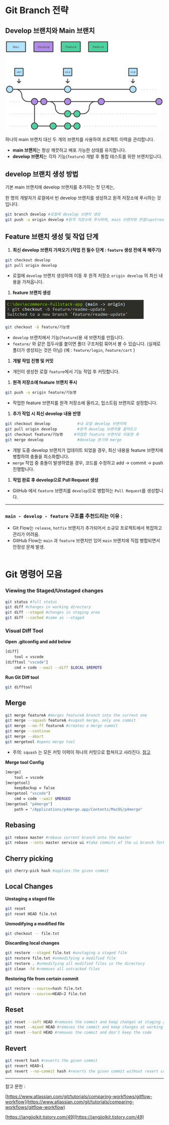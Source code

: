 # Git Branch 전략


## Develop 브랜치와 Main 브랜치

![image.png](image.png)

하나의 main 브랜치 대신 두 개의 브랜치를 사용하여 프로젝트 이력을 관리합니다.

- **main 브랜치**는 항상 깨끗하고 배포 가능한 상태를 유지합니다.
- **develop 브랜치**는 각자 기능(`feature`) 개발 후 통합 테스트를 위한 브랜치입니다.



## develop 브랜치 생성 방법

기본 main 브랜치에 develop 브랜치를 추가하는 첫 단계는,

한 명의 개발자가 로컬에서 빈 develop 브랜치를 생성하고 원격 저장소에 푸시하는 것입니다.

```bash
git branch develop #로컬에 develop 브랜치 생성
git push -u origin develop #원격 저장소에 푸시하며, main 브랜치와 연결(upstream)
```

## Feature 브랜치 생성 및 작업 단계

1. **최신 develop 브랜치 가져오기 (작업 전 필수 단계 : `feature` 생성 전에 꼭 해주기)**

```bash
git checkout develop
git pull origin develop
```

- 로컬에 `develop` 브랜치 생성하여 이동 후 원격 저장소 `origin develop` 의 최신 내용을 가져옵니다.

1. **feature 브랜치 생성**

![cmdImage01.png](cmdImage01.png)

```bash
git checkout -b feature/기능명
```

- `develop` 브랜치에서 기능(`feature`)용 새 브랜치를 만듭니다.
- `feature/` 와 같은 접두사를 붙이면 폴더 구조처럼 묶어서 볼 수 있습니다. (실제로 폴더가 생성되는 것은 아님)  (예 : `feature/login`, `feature/cart` )

1. **개발 작업 진행 및 커밋**
- 개인이 생성한 로컬 `feature`에서 기능 작업 후 커밋합니다.

1. **원격 저장소에 feature 브랜치 푸시**

```bash
git push -u origin feature/기능명
```

- 작업한 feature 브랜치를 원격 저장소에 올리고, 업스트림 브랜치로 설정합니다.

1. **추가 작업 시 최신 develop 내용 반영**

```bash
git checkout develop            #내 로컬 develop 브랜치에
git pull origin develop         #원격 develop 브랜치를 끌어오고
git checkout feature/기능명     #작업한 feature 브랜치로 이동한 후
git merge develop               #develop 분기와 merge
```

- 개발 도중 develop 브랜치가 업데이트 되었을 경우, 최신 내용을 feature 브랜치에 병합하여 충돌을 최소화합니다.
- `merge` 작업 중 충돌이 발생하였을 경우, 코드를 수정하고 add → commit → push 진행합니다.

1. **작업 완료 후 develop으로 Pull Request 생성**
- GitHub 에서 `feature` 브랜치를 `develop`으로 병합하는 `Pull Request`를 생성합니다.

---

### `main - develop - feature` 구조를 추천드리는 이유 :

- Git Flow는 `release`, `hotfix` 브랜치가 추가되어서 소규모 프로젝트에서 복잡하고 관리가 어려움.
- GitHub Flow는 `main` 과 `feature` 브랜치만 있어 `main` 브랜치에 직접 병합되면서 안정성 문제 발생.
<br/><br/>


# Git 명령어 모음

### Viewing the Staged/Unstaged changes

```bash
git status #full status
git diff #changes in working directory
git diff --staged #changes in staging area
git diff --cached #same as --staged
```

### Visual Diff Tool

**Open .gitconfig and add below** 

```bash
[diff]
    tool = vscode
[difftool "vscode"]
    cmd = code --wait --diff $LOCAL $REMOTE
```

**Run Git Diff tool**

```bash
git difftool
```

## Merge

```bash
git merge featureA #merges featureA branch into the current one
git merge --squash featureA #suqash merge, only one commit
git merge --no-ff featureA #creates a merge commit
git merge --continue 
git merge --abort
git mergetool #opens merge tool 
```

- 주의: `squash` 는 모든 커밋 이력이 하나의 커밋으로 합쳐지고 사라진다. [참고](https://jangjjolkit.tistory.com/49)

**Merge tool Config** 

```bash
[merge]
    tool = vscode
[mergetool]
	keepBackup = false
[mergetool "vscode"]
    cmd = code --wait $MERGED
[mergetool "p4merge"]
    path = "/Applications/p4merge.app/Contents/MacOS/p4merge"
```

## Rebasing

```bash
git rebase master #rebase current branch onto the master
git rebase --onto master service ui #take commits of the ui branch forked from the service branch and move them to master
```

## Cherry picking

```bash
git cherry-pick hash #applies the given commit 
```


## Local Changes

**Unstaging a staged file**

```bash
git reset
git reset HEAD file.txt
```

**Unmodifying a modified file**

```bash
git checkout -- file.txt
```

**Discarding local changes**

```bash
git restore --staged file.txt #unstaging a staged file
git restore file.txt #unmodifying a modified file
git restore . #unmodifying all modified files in the directory
git clean -fd #removes all untracked files
```

**Restoring file from certain commit**

```bash
git restore --source=hash file.txt
git restore --source=HEAD~2 file.txt
```

## Reset

```bash
git reset --soft HEAD #removes the commit and keep changes at staging area
git reset --mixed HEAD #removes the commit and keep changes at working directory
git reset --hard HEAD #removes the commit and don't keep the code
```

## Revert

```bash
git revert hash #reverts the given commit
git revert HEAD~1 
gut revert --no-commit hash #reverts the given commit without revert commit
```

---

참고 문헌 :

[https://www.atlassian.com/git/tutorials/comparing-workflows/gitflow-workflow](https://www.atlassian.com/git/tutorials/comparing-workflows/gitflow-workflow)

[https://jangjjolkit.tistory.com/49](https://jangjjolkit.tistory.com/49)